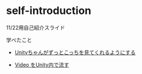 # self-introduction

11/22用自己紹介スライド

学べたこと

* <a href="http://dvorak.hatenablog.com/entry/2014/08/24/230302">Unityちゃんがずっとこっちを見てくれるようにする</a>

* <a href="https://gametukurikata.com/basic/videoplayer">Video をUnity内で流す</a>
